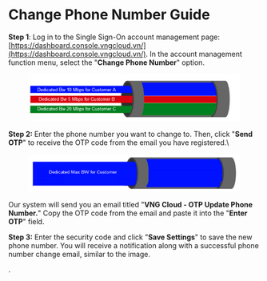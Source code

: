 # Change Phone Number Guide

**Step 1**: Log in to the Single Sign-On account management page: [https://dashboard.console.vngcloud.vn/](https://dashboard.console.vngcloud.vn/). In the account management function menu, select the "**Change Phone Number**" option.

<figure><img src="../.gitbook/assets/image (22) (1) (1) (1).png" alt=""><figcaption></figcaption></figure>

**Step 2:** Enter the phone number you want to change to. Then, click "**Send OTP**" to receive the OTP code from the email you have registered.\


<figure><img src="../.gitbook/assets/image (23) (1) (1) (1).png" alt=""><figcaption></figcaption></figure>

Our system will send you an email titled "**VNG Cloud - OTP Update Phone Number.**" Copy the OTP code from the email and paste it into the "**Enter OTP**" field.

**Step 3:** Enter the security code and click "**Save Settings**" to save the new phone number. You will receive a notification along with a successful phone number change email, similar to the image.

.

